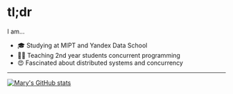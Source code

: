 # tl;dr

<!--
**mary3000/mary3000** is a ✨ _special_ ✨ repository because its `README.md` (this file) appears on your GitHub profile.

Here are some ideas to get you started:

- 🔭 I’m currently working on ...
- 🌱 I’m currently learning ...
- 👯 I’m looking to collaborate on ...
- 🤔 I’m looking for help with ...
- 💬 Ask me about ...
- 📫 How to reach me: ...
- 😄 Pronouns: ...
- ⚡ Fun fact: ...
-->


I am...

- 🎓 Studying at MIPT and Yandex Data School
- 🧑‍🏫 Teaching 2nd year students concurrent programming
- 😍 Fascinated about distributed systems and concurrency

---

[![Mary's GitHub stats](https://github-readme-stats.vercel.app/api?username=mary3000)](https://github.com/anuraghazra/github-readme-stats)
